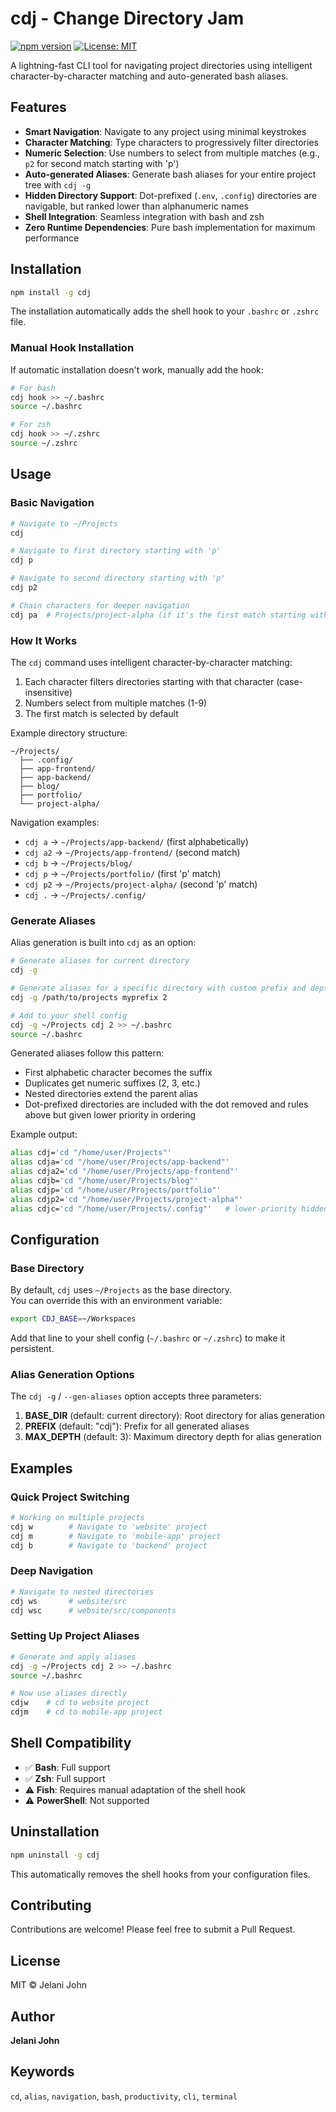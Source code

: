 # cdj - Change Directory Jam

[![npm version](https://img.shields.io/npm/v/cdj.svg)](https://www.npmjs.com/package/cdj)
[![License: MIT](https://img.shields.io/badge/License-MIT-yellow.svg)](https://opensource.org/licenses/MIT)

A lightning-fast CLI tool for navigating project directories using intelligent character-by-character matching and auto-generated bash aliases.

## Features

- **Smart Navigation**: Navigate to any project using minimal keystrokes
- **Character Matching**: Type characters to progressively filter directories
- **Numeric Selection**: Use numbers to select from multiple matches (e.g., `p2` for second match starting with 'p')
- **Auto-generated Aliases**: Generate bash aliases for your entire project tree with `cdj -g`
- **Hidden Directory Support**: Dot-prefixed (`.env`, `.config`) directories are navigable, but ranked lower than alphanumeric names
- **Shell Integration**: Seamless integration with bash and zsh
- **Zero Runtime Dependencies**: Pure bash implementation for maximum performance

## Installation

```bash
npm install -g cdj
```

The installation automatically adds the shell hook to your `.bashrc` or `.zshrc` file.

### Manual Hook Installation

If automatic installation doesn't work, manually add the hook:

```bash
# For bash
cdj hook >> ~/.bashrc
source ~/.bashrc

# For zsh
cdj hook >> ~/.zshrc
source ~/.zshrc
```

## Usage

### Basic Navigation

```bash
# Navigate to ~/Projects
cdj

# Navigate to first directory starting with 'p'
cdj p

# Navigate to second directory starting with 'p'
cdj p2

# Chain characters for deeper navigation
cdj pa  # Projects/project-alpha (if it's the first match starting with 'p' then 'a')
```

### How It Works

The `cdj` command uses intelligent character-by-character matching:

1. Each character filters directories starting with that character (case-insensitive)
2. Numbers select from multiple matches (1-9)
3. The first match is selected by default

Example directory structure:
```
~/Projects/
  ├── .config/
  ├── app-frontend/
  ├── app-backend/
  ├── blog/
  ├── portfolio/
  └── project-alpha/
```

Navigation examples:
- `cdj a` → `~/Projects/app-backend/` (first alphabetically)
- `cdj a2` → `~/Projects/app-frontend/` (second match)
- `cdj b` → `~/Projects/blog/`
- `cdj p` → `~/Projects/portfolio/` (first 'p' match)
- `cdj p2` → `~/Projects/project-alpha/` (second 'p' match)
- `cdj .` → `~/Projects/.config/`
### Generate Aliases

Alias generation is built into `cdj` as an option:

```bash
# Generate aliases for current directory
cdj -g

# Generate aliases for a specific directory with custom prefix and depth
cdj -g /path/to/projects myprefix 2

# Add to your shell config
cdj -g ~/Projects cdj 2 >> ~/.bashrc
source ~/.bashrc
```

Generated aliases follow this pattern:
- First alphabetic character becomes the suffix
- Duplicates get numeric suffixes (2, 3, etc.)
- Nested directories extend the parent alias
- Dot-prefixed directories are included with the dot removed and rules above but given lower priority in ordering

Example output:
```bash
alias cdj='cd "/home/user/Projects"'
alias cdja='cd "/home/user/Projects/app-backend"'
alias cdja2='cd "/home/user/Projects/app-frontend"'
alias cdjb='cd "/home/user/Projects/blog"'
alias cdjp='cd "/home/user/Projects/portfolio"'
alias cdjp2='cd "/home/user/Projects/project-alpha"'
alias cdjc='cd "/home/user/Projects/.config"'   # lower-priority hidden dir
```

## Configuration

### Base Directory

By default, `cdj` uses `~/Projects` as the base directory.\
You can override this with an environment variable:

```bash
export CDJ_BASE=~/Workspaces
```

Add that line to your shell config (`~/.bashrc` or `~/.zshrc`) to make
it persistent.

### Alias Generation Options

The `cdj -g` / `--gen-aliases` option accepts three parameters:

1. **BASE_DIR** (default: current directory): Root directory for alias generation
2. **PREFIX** (default: "cdj"): Prefix for all generated aliases
3. **MAX_DEPTH** (default: 3): Maximum directory depth for alias generation

## Examples

### Quick Project Switching

```bash
# Working on multiple projects
cdj w        # Navigate to 'website' project
cdj m        # Navigate to 'mobile-app' project
cdj b        # Navigate to 'backend' project
```

### Deep Navigation

```bash
# Navigate to nested directories
cdj ws       # website/src
cdj wsc      # website/src/components
```

### Setting Up Project Aliases

```bash
# Generate and apply aliases
cdj -g ~/Projects cdj 2 >> ~/.bashrc
source ~/.bashrc

# Now use aliases directly
cdjw    # cd to website project
cdjm    # cd to mobile-app project
```

## Shell Compatibility

- ✅ **Bash**: Full support
- ✅ **Zsh**: Full support
- ⚠️ **Fish**: Requires manual adaptation of the shell hook
- ⚠️ **PowerShell**: Not supported

## Uninstallation

```bash
npm uninstall -g cdj
```

This automatically removes the shell hooks from your configuration files.

## Contributing

Contributions are welcome! Please feel free to submit a Pull Request.

## License

MIT © Jelani John

## Author

**Jelani John**

## Keywords

`cd`, `alias`, `navigation`, `bash`, `productivity`, `cli`, `terminal`